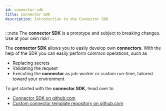 ```yaml
---
id: connector-sdk
title: Connector SDK
description: Introduction to the Connector SDK
---
```


:::note
The **connector SDK** is a prototype and subject to breaking changes. Use at your own risk!
:::

The **connector SDK** allows you to easily develop own **connectors**. With the help of the SDK you can easily perform common operations, such as

- Replacing secrets
- Validating the request
- Executing the **connector** as job-worker or custom run-time, tailored toward your environment

To get started with the **connector SDK**, head over to

- [Connector SDK on github.com](https://github.com/camunda/connector-sdk)
- [Custom connector template repository on github.com](https://github.com/camunda/connector-template)
